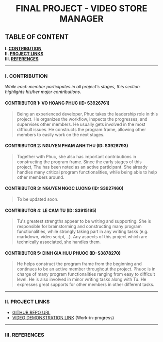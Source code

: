 <h1 align="center">FINAL PROJECT - VIDEO STORE MANAGER</h1>

## TABLE OF CONTENT

**I. [CONTRIBUTION](#i-contribution)**\
**II. [PROJECT LINKS](#ii-project-links)**\
**III. [REFERENCES](#iii-references)**

___

### I. CONTRIBUTION

_While each member participates in all project's stages, this section highlights his/her major contributions._

#### CONTRIBUTOR 1: VO HOANG PHUC (ID: S3926761)

> Being an experienced developer, Phuc takes the leadership role in this project. He organizes the workflow, inspects the progresses, and supervises other members. He usually gets involved in the most difficult issues. He constructs the program frame, allowing other members to easily work on the next stages.

#### CONTRIBUTOR 2: NGUYEN PHAM ANH THU (ID: S3926793)

> Together with Phuc, she also has important contributions in constructing the program frame. Since the early stages of this project, Thu has been noted as an active participant. She already handles many critical program functionalities, while being able to help other members around.

#### CONTRIBUTOR 3: NGUYEN NGOC LUONG (ID: S3927460)

> To be updated soon.

#### CONTRIBUTOR 4: LE CAM TU (ID: S3915195)

> Tu's greatest strengths appear to be writing and supporting. She is responsible for brainstorming and constructing many program functionalities, while strongly taking part in any writing tasks (e.g. markdown, video script,...). Any aspects of this project which are technically associated, she handles them.

#### CONTRIBUTOR 5: DINH GIA HUU PHUOC (ID: S3878270)

> He helps construct the program frame from the beginning and continues to be an active member throughout the project. Phuoc is in charge of many program functionalities ranging from easy to difficult level. He is also involved in minor writing tasks along with Tu. He expresses great supports for other members in other different tasks.

___

### II. PROJECT LINKS

 - [GITHUB REPO URL](https://github.com/vhpx/video-store-manager)
 - [VIDEO DEMONSTRATION LINK](#) (Work-in-progress)

___

### III. REFERENCES
